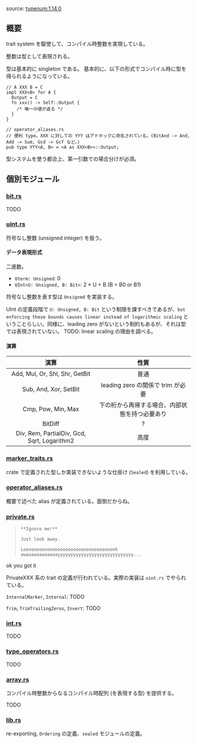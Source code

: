 source: [typenum:1.14.0](https://github.com/paholg/typenum/tree/v1.14.0/src)

## 概要
trait system を駆使して、コンパイル時整数を実現している。

整数は型として表現される。

型は基本的に singleton である。
基本的に、以下の形式でコンパイル時に型を得られるようになっている。

```
// A XXX B = C
impl XXX<B> for A {
  Output = C
  fn xxx() -> Self::Output {
    /* 唯一の値が返る */
  }
}

// operator_aliases.rs
// 便利 type。XXX に対しての YYY はアドホックに命名されている。(BitAnd -> And, Add -> Sum, Gcd -> Gcf など。)
pub type YYY<A, B> = <A as XXX<B>>::Output;
```

型システムを使う都合上、第一引数での場合分けが必須。


## 個別モジュール
### [bit.rs](https://github.com/paholg/typenum/blob/v1.14.0/src/bit.rs)
TODO

### [uint.rs](https://github.com/paholg/typenum/blob/v1.14.0/src/uint.rs)
符号なし整数 (unsigned integer) を扱う。

#### データ表現形式
二進数。
- `Uterm: Unsigned`: 0
- `UInt<U: Unsigned, B: Bit>`: 2 * U + B (B = B0 or B1)

符号なし整数を表す型は `Unsigned` を実装する。

UInt の定義段階で `U: Unsigned, B: Bit` という制限を課すべきであるが、`but enforcing these bounds causes linear instead of logarithmic scaling` ということらしい。同様に、leading zero がないという制約もあるが、それは型では表現されていない。
TODO: linear scaling の理由を調べる。

#### 演算
|演算| 性質|
|:---:|:---:|
|Add, Mul, Or, Shl, Shr, GetBit | 普通|
|Sub, And, Xor, SetBit | leading zero の関係で trim が必要|
|Cmp, Pow, Min, Max | 下の桁から再帰する場合、内部状態を持つ必要あり|
|BitDiff | ?|
|Div, Rem, PartialDiv, Gcd, Sqrt, Logarithm2 | 高度|

### [marker_traits.rs](https://github.com/paholg/typenum/blob/v1.14.0/src/marker_traits.rs)
crate で定義された型しか実装できないような仕掛け (`Sealed`) を利用している。

### [operator_aliases.rs](https://github.com/paholg/typenum/blob/v1.14.0/src/operator_aliases.rs)
概要で述べた alias が定義されている。面倒だからね。

### [private.rs](https://github.com/paholg/typenum/blob/v1.14.0/src/private.rs)
> `**Ignore me!**`
>
> `Just look away.`
>
> `Loooooooooooooooooooooooooooooooooook awaaaaaaaaaaaayyyyyyyyyyyyyyyyyyyyyyyyyyyyy...`

ok you got it

PrivateXXX 系の trait の定義が行われている。実際の実装は `uint.rs` でやられている。

`InternalMarker`, `Internal`: TODO

`Trim`, `TrimTrailingZeros`, `Invert`: TODO

### [int.rs](https://github.com/paholg/typenum/blob/v1.14.0/src/int.rs)
TODO

### [type_operators.rs](https://github.com/paholg/typenum/blob/v1.14.0/src/type_operators.rs)
TODO

### [array.rs](https://github.com/paholg/typenum/blob/v1.14.0/src/array.rs)
コンパイル時整数からなるコンパイル時配列 (を表現する型) を提供する。

TODO


### [lib.rs](https://github.com/paholg/typenum/blob/v1.14.0/src/lib.rs)
re-exporting, `Ordering` の定義、`sealed` モジュールの定義。
